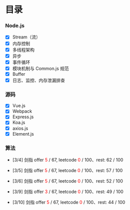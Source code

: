 # 目录

### Node.js
  - [x] Stream（流）
  - [x] 内存控制
  - [x] 多线程架构
  - [x] 异步
  - [x] 事件循环   
  - [x] 模块机制与 Common.js 规范 
  - [x] Buffer 
  - [x] 日志、监控、内存泄漏排查

### 源码
  - [x] Vue.js
  - [x] Webpack
  - [x] Express.js
  - [x] Koa.js
  - [x] axios.js
  - [x] Element.js

### 算法
  - [3/4] 剑指 offer <span style="color: red">5</span> / 67, leetcode <span style="color: red">0</span> / 100、rest: 62 / 100

  - [3/5] 剑指 offer <span style="color: red">5</span> / 67, leetcode <span style="color: red">0</span> / 100、rest: 57 / 100
  
  - [3/6] 剑指 offer <span style="color: red">5</span> / 67, leetcode <span style="color: red">0</span> / 100、rest: 52 / 100

  - [3/9] 剑指 offer <span style="color: red">3</span> / 67, leetcode <span style="color: red">0</span> / 100、rest: 49 / 100

  - [3/10] 剑指 offer <span style="color: red">5</span> / 67, leetcode <span style="color: red">0</span> / 100、rest: 44 / 100
